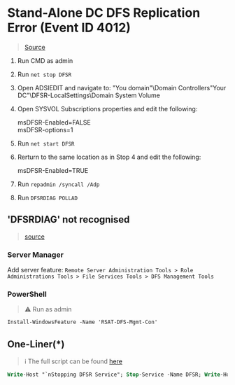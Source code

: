 # Stand-Alone DC DFS Replication Error (Event ID 4012)

> [Source](https://www.mcbsys.com/blog/2018/12/dfsr-error-4012-on-stand-alone-domain-controller/)

1. Run CMD as admin
2. Run `net stop DFSR`
3. Open ADSIEDIT and navigate to: "You domain"\Domain Controllers\"Your DC"\DFSR-LocalSettings\Domain System Volume
4. Open SYSVOL Subscriptions properties and edit the following:

   msDFSR-Enabled=FALSE  
   msDFSR-options=1  
5. Run `net start DFSR`
6. Rerturn to the same location as in Stop 4 and edit the following:

   msDFSR-Enabled=TRUE  
7. Run `repadmin /syncall /Adp`
8. Run `DFSRDIAG POLLAD`

## 'DFSRDIAG' not recognised

> [source](https://www.alitajran.com/dfsrdiag-pollad-is-not-recognized/)

### Server Manager

Add server feature:
`Remote Server Administration Tools > Role Administrations Tools > File Services Tools > DFS Management Tools`

### PowerShell

> :warning: Run as admin

```ps
Install-WindowsFeature -Name 'RSAT-DFS-Mgmt-Con'
```

## One-Liner(*)

> :information_source: The full script can be found [here](./Scripts/DFSR_Repair.ps1)

```ps
Write-Host "`nStopping DFSR Service"; Stop-Service -Name DFSR; Write-Host "`nModifying properties"; $ADObject = "CN=SYSVOL Subscription,CN=Domain System Volume,CN=DFSR-LocalSettings,$((Get-ADComputer -Identity $Env:COMPUTERNAME).DistinguishedName)"; Set-ADObject -Identity $ADObject -Replace @{'msDFSR-Enabled'=$false}; Set-ADObject -Identity $ADObject -Replace @{'msDFSR-options'=1}; Write-Host "`nStarting DFSR Service"; Start-Service -Name DFSR; Set-ADObject -Identity $ADObject -Replace @{'msDFSR-Enabled'=$true}; Write-Host "`nForcing sync"; repadmin /syncall /Adp; $f = 'RSAT-DFS-Mgmt-Con'; if((Get-WindowsFeature -Name $f).InstallState -ne 'Installed'){Install-WindowsFeature -Name $f}; Start-Sleep -Seconds 2; Write-Host "`nManual sync check"; DFSRDIAG POLLAD
```
